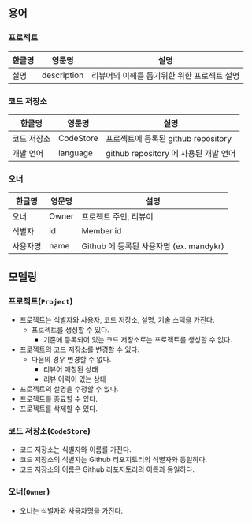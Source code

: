 ## 용어
### 프로젝트
| 한글명 | 영문명 | 설명 |
|-----| --- | --- |
| 설명  | description | 리뷰어의 이해를 돕기위한 위한 프로젝트 설명 |

### 코드 저장소
| 한글명 | 영문명 | 설명 |
| --- | --- | --- |
| 코드 저장소 | CodeStore | 프로젝트에 등록된 github repository |
| 개발 언어 | language | github repository 에 사용된 개발 언어 |

### 오너
| 한글명 | 영문명 | 설명 |
| --- | --- | --- |
| 오너 | Owner | 프로젝트 주인, 리뷰이 |
| 식별자 | id | Member id |
| 사용자명 | name | Github 에 등록된 사용자명 (ex. mandykr) |

## 모델링
### 프로젝트(`Project`)
- 프로젝트는 식별자와 사용자, 코드 저장소, 설명, 기술 스택을 가진다.
  - 프로젝트를 생성할 수 있다.
    - 기존에 등록되어 있는 코드 저장소로는 프로젝트를 생성할 수 없다.
- 프로젝트의 코드 저장소를 변경할 수 있다.
  - 다음의 경우 변경할 수 없다.
    - 리뷰어 매칭된 상태
    - 리뷰 이력이 있는 상태 
- 프로젝트의 설명을 수정할 수 있다.
- 프로젝트를 종료할 수 있다.
- 프로젝트를 삭제할 수 있다.

### 코드 저장소(`CodeStore`)
- 코드 저장소는 식별자와 이름를 가진다.
- 코드 저장소의 식별자는 Github 리포지토리의 식별자와 동일하다.
- 코드 저장소의 이름은 Github 리포지토리의 이름과 동일하다.

### 오너(`Owner`)
- 오너는 식별자와 사용자명을 가진다.
